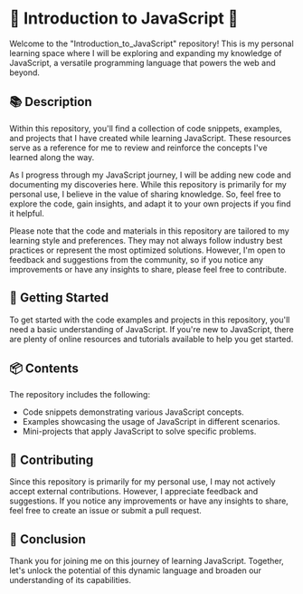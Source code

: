 # 🚀 Introduction to JavaScript 🚀
Welcome to the "Introduction_to_JavaScript" repository! This is my personal learning space where I will be exploring and expanding my knowledge of JavaScript, a versatile programming language that powers the web and beyond.

## 📚 Description
Within this repository, you'll find a collection of code snippets, examples, and projects that I have created while learning JavaScript. These resources serve as a reference for me to review and reinforce the concepts I've learned along the way.

As I progress through my JavaScript journey, I will be adding new code and documenting my discoveries here. While this repository is primarily for my personal use, I believe in the value of sharing knowledge. So, feel free to explore the code, gain insights, and adapt it to your own projects if you find it helpful.

Please note that the code and materials in this repository are tailored to my learning style and preferences. They may not always follow industry best practices or represent the most optimized solutions. However, I'm open to feedback and suggestions from the community, so if you notice any improvements or have any insights to share, please feel free to contribute.

## 🚀 Getting Started
To get started with the code examples and projects in this repository, you'll need a basic understanding of JavaScript. If you're new to JavaScript, there are plenty of online resources and tutorials available to help you get started.

## 📦 Contents
The repository includes the following:

- Code snippets demonstrating various JavaScript concepts.
- Examples showcasing the usage of JavaScript in different scenarios.
- Mini-projects that apply JavaScript to solve specific problems.

## 🤝 Contributing
Since this repository is primarily for my personal use, I may not actively accept external contributions. However, I appreciate feedback and suggestions. If you notice any improvements or have any insights to share, feel free to create an issue or submit a pull request.

## 🎉 Conclusion
Thank you for joining me on this journey of learning JavaScript. Together, let's unlock the potential of this dynamic language and broaden our understanding of its capabilities.
